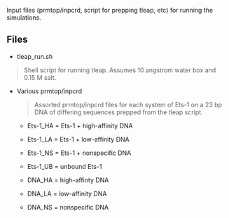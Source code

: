 Input files (prmtop/inpcrd, script for prepping tleap, etc) for running the simulations. 

## Files

- tleap_run.sh
 
>Shell script for running tleap. Assumes 10 angstrom water box and 0.15 M salt.
  
 - Various prmtop/inpcrd
  
   >Assorted prmtop/inpcrd files for each system of Ets-1 on a 23 bp DNA of differing sequences prepped from the tleap script.
    
    - Ets-1_HA = Ets-1 + high-affinity DNA
    - Ets-1_LA = Ets-1 + low-affinity DNA
    - Ets-1_NS = Ets-1 + nonspecific DNA
    - Ets-1_UB = unbound Ets-1

    - DNA_HA = high-affinty DNA
    - DNA_LA = low-affinity DNA
    - DNA_NS = nonspecific DNA
